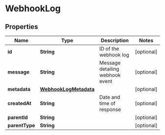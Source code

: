 

# WebhookLog

## Properties

Name | Type | Description | Notes
------------ | ------------- | ------------- | -------------
**id** | **String** | ID of the webhook log |  [optional]
**message** | **String** | Message detailing webhook event |  [optional]
**metadata** | [**WebhookLogMetadata**](WebhookLogMetadata.md) |  |  [optional]
**createdAt** | **String** | Date and time of response |  [optional]
**parentId** | **String** |  |  [optional]
**parentType** | **String** |  |  [optional]



